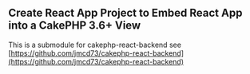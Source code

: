 ## Create React App Project to Embed React App into a CakePHP 3.6+ View

This is a submodule for cakephp-react-backend see [https://github.com/jmcd73/cakephp-react-backend](https://github.com/jmcd73/cakephp-react-backend)

